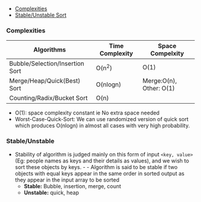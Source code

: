 - [Complexities](#c)
- [Stable/Unstable Sort](#su)

<a name=c></a>
### Complexities

|Algorithms|Time Complexity | Space Compelxity |
|---|---|---|
| Bubble/Selection/Insertion Sort |O(n<sup>2</sup>)| O(1) |
| Merge/Heap/Quick(Best) Sort | O(nlogn) | Merge:O(n), Other: O(1) |
| Counting/Radix/Bucket Sort | O(n) | |

- O(1): space complexity constant ie No extra space needed
- Worst-Case-Quick-Sort: We can use randomized version of quick sort which produces O(nlogn) in almost all cases with very high probability.

<a name=su></a>
### Stable/Unstable 
- Stability of algorithm is judged mainly on this form of input `<key, value>` (Eg: people names as keys and their details as values), and we wish to sort these objects by keys. - - Algorithm is said to be stable if two objects with equal keys appear in the same order in sorted output as they appear in the input array to be sorted
  - **Stable:** Bubble, insertion, merge, count    
  - **Unstable:** quick, heap

